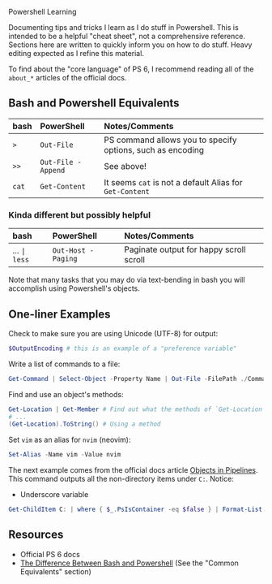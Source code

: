  Powershell Learning

Documenting tips and tricks I learn as I do stuff in Powershell. This
is intended to be a helpful "cheat sheet", not a comprehensive
reference. Sections here are written to quickly inform you on how to
do stuff. Heavy editing expected as I refine this material.

To find about the "core language" of PS 6, I recommend reading all of
the `about_*` articles of the official docs.

## Bash and Powershell Equivalents

| bash       | PowerShell | Notes/Comments |
| :--------- | :--------- | :------- |
| `>` | `Out-File` | PS command allows you to specify options, such as encoding |
| `>>` | `Out-File -Append` | See above! |
| `cat` | `Get-Content` | It seems `cat` is not a default Alias for `Get-Content` |

### Kinda different but possibly helpful

| bash       | PowerShell | Notes/Comments |
| :--------- | :--------- | :------- |
| ... `\| less` | `Out-Host -Paging` | Paginate output for happy scroll scroll

Note that many tasks that you may do via text-bending in bash you will
accomplish using Powershell's objects.

## One-liner Examples

Check to make sure you are using Unicode (UTF-8) for output:

```powershell
$OutputEncoding # this is an example of a "preference variable"
```

Write a list of commands to a file:

```powershell
Get-Command | Select-Object -Property Name | Out-File -FilePath ./Commands.txt
```

Find and use an object's methods:

```powershell
Get-Location | Get-Member # Find out what the methods of `Get-Location` are
# ...
(Get-Location).ToString() # Using a method
```

Set `vim` as an alias for `nvim` (neovim):

```powershell
Set-Alias -Name vim -Value nvim
```

The next example comes from the official docs article [Objects in Pipelines](https://docs.microsoft.com/en-us/powershell/module/microsoft.powershell.core/about/about_objects?view=powershell-6). This command outputs all the non-directory items under `C:`. Notice:

- Underscore variable

```powershell
Get-ChildItem C: | where { $_.PsIsContainer -eq $false } | Format-List
```

## Resources

- Official PS 6 docs
- [The Difference Between Bash and
  Powershell](https://www.varonis.com/blog/the-difference-between-bash-and-powershell/)
  (See the "Common Equivalents" section)
